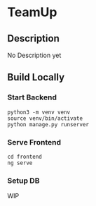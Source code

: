 # TeamUp
## Description
No Description yet
## Build Locally
### Start Backend
```
python3 -m venv venv
source venv/bin/activate
python manage.py runserver
```

### Serve Frontend
```
cd frontend
ng serve
```

### Setup DB
WIP
